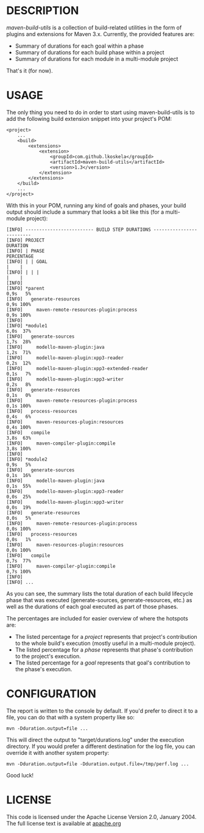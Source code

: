 # DESCRIPTION

_maven-build-utils_ is a collection of build-related utilities in the form 
of plugins and extensions for Maven 3.x. Currently, the provided features
are:

* Summary of durations for each goal within a phase
* Summary of durations for each build phase within a project
* Summary of durations for each module in a multi-module project

That's it (for now).

# USAGE

The only thing you need to do in order to start using maven-build-utils
is to add the following build extension snippet into your project's POM:

    <project>
        ...
        <build>
            <extensions>
                <extension>
                    <groupId>com.github.lkoskela</groupId>
                    <artifactId>maven-build-utils</artifactId>
                    <version>1.3</version>
                </extension>
            </extensions>
        </build>
        ...
    </project>

With this in your POM, running any kind of goals and phases, your build output
should include a summary that looks a bit like this (for a multi-module project):

    [INFO] ------------------------- BUILD STEP DURATIONS -------------------------
    [INFO] PROJECT                                                    DURATION     
    [INFO] | PHASE                                                       PERCENTAGE
    [INFO] | | GOAL                                                          |    |
    [INFO] | | |                                                             |    |
    [INFO] 
    [INFO] *parent                                                        0,9s   5%
    [INFO]   generate-resources                                           0,9s 100%
    [INFO]     maven-remote-resources-plugin:process                      0,9s 100%
    [INFO] 
    [INFO] *module1                                                       6,0s  37%
    [INFO]   generate-sources                                             1,7s  28%
    [INFO]     modello-maven-plugin:java                                  1,2s  71%
    [INFO]     modello-maven-plugin:xpp3-reader                           0,2s  12%
    [INFO]     modello-maven-plugin:xpp3-extended-reader                  0,1s   7%
    [INFO]     modello-maven-plugin:xpp3-writer                           0,2s   8%
    [INFO]   generate-resources                                           0,1s   0%
    [INFO]     maven-remote-resources-plugin:process                      0,1s 100%
    [INFO]   process-resources                                            0,4s   6%
    [INFO]     maven-resources-plugin:resources                           0,4s 100%
    [INFO]   compile                                                      3,8s  63%
    [INFO]     maven-compiler-plugin:compile                              3,8s 100%
    [INFO] 
    [INFO] *module2                                                       0,9s   5%
    [INFO]   generate-sources                                             0,1s  16%
    [INFO]     modello-maven-plugin:java                                  0,1s  55%
    [INFO]     modello-maven-plugin:xpp3-reader                           0,0s  25%
    [INFO]     modello-maven-plugin:xpp3-writer                           0,0s  19%
    [INFO]   generate-resources                                           0,0s   5%
    [INFO]     maven-remote-resources-plugin:process                      0,0s 100%
    [INFO]   process-resources                                            0,0s   1%
    [INFO]     maven-resources-plugin:resources                           0,0s 100%
    [INFO]   compile                                                      0,7s  77%
    [INFO]     maven-compiler-plugin:compile                              0,7s 100%
    [INFO]
    [INFO] ...

As you can see, the summary lists the total duration of each build lifecycle
phase that was executed (generate-sources, generate-resources, etc.) as well
as the durations of each goal executed as part of those phases.

The percentages are included for easier overview of where the hotspots are:

* The listed percentage for a _project_ represents that project's contribution
  to the whole build's execution (mostly useful in a multi-module project).
* The listed percentage for a _phase_ represents that phase's contribution
  to the project's execution.
* The listed percentage for a _goal_ represents that goal's contribution
  to the phase's execution.

# CONFIGURATION

The report is written to the console by default. If you'd prefer to direct
it to a file, you can do that with a system property like so:

    mvn -Dduration.output=file ...

This will direct the output to "target/durations.log" under the execution
directory. If you would prefer a different destination for the log file, 
you can override it with another system property:

    mvn -Dduration.output=file -Dduration.output.file=/tmp/perf.log ...

Good luck!

# LICENSE

This code is licensed under the Apache License Version 2.0, January 2004.
The full license text is available at [apache.org](http://www.apache.org/licenses/LICENSE-2.0.txt)
